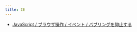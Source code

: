 ```yaml
---
title: IE
---
```



- [JavaScript / ブラウザ操作 / イベント / バブリングを抑止する](/d/2009/02/07/JavaScript_でバブリングを抑止する.md)





